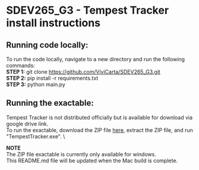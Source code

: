 ﻿# SDEV265_G3 - Tempest Tracker install instructions

## Running code locally:
To run the code locally, navigate to a new directory and run the following commands: \
**STEP 1:** git clone https://github.com/ViviCarta/SDEV265_G3.git \
**STEP 2:** pip install -r requirements.txt \
**STEP 3:** python main.py

## Running the exactable:
Tempest Tracker is not distributed officially but is available for download via google drive link. \
To run the exactable, download the ZIP file [here](https://drive.google.com/file/d/13R1d7BmKQ2swAmlmQP8IDxJoo3OOYZc1/view?usp=sharing), extract the ZIP file, and run "TempestTracker.exe". \

**NOTE** \
The ZIP file exactable is currently only available for windows. \
This README.md file will be updated when the Mac build is complete.
